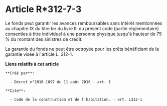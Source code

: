 # Article R*312-7-3

Le fonds peut garantir les avances remboursables sans intérêt mentionnées au chapitre IX du titre Ier du livre III du présent
code (partie réglementaire) consenties à titre individuel à une personne physique jusqu'à hauteur de 75 % du montant des
sinistres de crédit. 

La garantie du fonds ne peut être octroyée pour les prêts bénéficiant de la garantie visée à l'article L. 312-1.

**Liens relatifs à cet article**

	**Créé par**:

	  - Décret n°2016-1097 du 11 août 2016 - art. 1

	**Cite**:

	  - Code de la construction et de l'habitation. - art. L312-1
